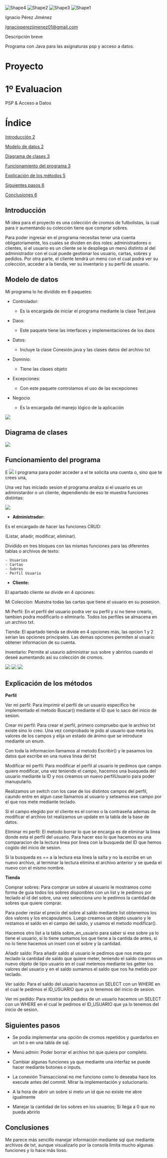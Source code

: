 ![Shape4](RackMultipart20211129-4-1r758m3_html_88ca72848c8775.gif) ![Shape2](RackMultipart20211129-4-1r758m3_html_276988eacf78118f.gif) ![Shape3](RackMultipart20211129-4-1r758m3_html_2a9a11485b7ee6dc.gif) ![Shape1](RackMultipart20211129-4-1r758m3_html_54b7cf8a4afa4815.gif)

Ignacio Pérez Jiménez

Ignacioperezjimenez01@gmail.com

Descripción breve

Programa con Java para las asignaturas psp y acceso a datos.

# Proyecto

# 1º Evaluacion

PSP &amp; Acceso a Datos

# Índice

[Introducción 2](#_Toc89017172)

[Modelo de datos 2](#_Toc89017173)

[Diagrama de clases 3](#_Toc89017174)

[Funcionamiento del programa 3](#_Toc89017175)

[Explicación de los métodos 5](#_Toc89017176)

[Siguientes pasos 6](#_Toc89017177)

[Conclusiones 6](#_Toc89017178)

##

## Introducción

Mi idea para el proyecto es una colección de cromos de futbolistas, la cual para ir aumentando su colección tiene que comprar sobres.

Para poder ingresar en el programa necesitas tener una cuenta obligatoriamente, los cuales se dividen en dos roles: administradores o clientes, si el usuario es un cliente se le despliega un menú distinto al del administrador con el cual puede gestionar los usuario, cartas, sobres y pedidos. Por otra parte, el cliente tendrá un menú con el cual podrá ver su colección, acceder a la tienda, ver su inventario y su perfil de usuario.

## Modelo de datos

Mi programa lo he dividido en 6 paquetes:

- Controlador:
  - Es la encargada de iniciar el programa mediante la clase Test.java

- Daos:
  - Este paquete tiene las interfaces y implementaciones de los daos

- Datos:
  - Incluye la clase Conexión.java y las clases datos del archivo txt

- Dominio:
  - Tiene las clases objeto

- Excepciones:
  - Con este paquete controlamos el uso de las excepciones

- Negocio
  - Es la encargada del manejo lógico de la aplicación

![](RackMultipart20211129-4-1r758m3_html_3d90445a581789db.png)

## Diagrama de clases

![](RackMultipart20211129-4-1r758m3_html_6713a470008f727c.png)

##

## Funcionamiento del programa

E ![](RackMultipart20211129-4-1r758m3_html_9df25d2e96edb298.png) l programa para poder acceder a el te solicita una cuenta o, sino que te crees una,

Una vez has iniciado sesion el programa analiza si el usuario es un administardor o un cliente, dependiendo de eso te muestra funciones distintas:

![](RackMultipart20211129-4-1r758m3_html_b5940e56db289139.png)

- **Administrador:**

Es el encargado de hacer las funciones CRUD:

(Listar, añadir, modificar, eliminar).

Dividido en tres bloques con las mismas funciones para las diferentes tablas o archivos de texto:

    - Usuarios
    - Cartas
    - Sobres
    - Perfil Usuario

- **Cliente:**

El apartado cliente se divide en 4 opciones:

Mi Coleccion: Muestra todas las cartas que tiene el usuario en su posesion.

Mi Perfil: En el perfil del usuario podra ver su perfil y si no tiene crearlo, tambien podra modificarlo o eliminarlo. Todos los perfiles se almacena en un archivo txt.

Tienda: El apartado tienda se divide en 4 opciones más, las opcion 1 y 2 serian las opciones principales. Las demas opciones permiten al usuario obtener informacion de su cuenta.

Inventario: Permite al usaurio administrar sus sobre y abrirlos cuando el deseé aumentando asi su colección de cromos.

![](RackMultipart20211129-4-1r758m3_html_87cc07d46e5ffaa4.png) ![](RackMultipart20211129-4-1r758m3_html_1cba592c40a38e6c.png) ![](RackMultipart20211129-4-1r758m3_html_992f959368769ca8.png)

## Explicación de los métodos

**Perfil**

Ver mi perfil: Para imprimir el perfil de un usuario especifico he implementado el metodo Buscar() mediante el ID que lo saco del inicio de sesion.

Crear mi perfil: Para crear el perfil, primero compruebo que le archivo txt existe sino lo creo. Una vez comprobado le pido al usuario que meta los valores de los campos y elija un estado de ánimo que se introduce mediante un enum.

Con toda la informacion llamamos al metodo Escribir() y le pasamos los datos que escribe en una nueva linea del txt

Modificar mi perfil: Para modificar el perfil al usuario le pedimos que campo quiere modificar, una vez teniendo el campo, hacemos una busqueda del usuario mediante la ID y nos creamos un nuevo perfilUsuario para poder manupularlo.

Realizamos un switch con los case de los distintos campos del perfil, caundo entre en algun case llamamos al usuario y seteamos ese campo por el que nos mete mediante teclado.

Si el campo elegido por el cliente es el correo o la contraseña ademas de modificar el archivo txt realizamos un update en la tabla de la base de datos.

Eliminar mi perfil: El metodo borrar lo que se encarga es de eliminar la linea donde esta el perfil del usuario. Para hacer eso lo que hacemos es una comparacion de la lectura linea por linea con la busqueda del ID que hemos cogido del inicio de sesion.

Si la busqueda es == a la lectura esa linea la salta y no la escribe en un nuevo archivo, al terminar la lectura elimina el archivo anterior y se queda el nuevo con el mismo nombre.

**Tienda**

Comprar sobres: Para comprar un sobre al usuario le mostramos como forma de guia todos los sobres disponibles con un list y le pedimos por teclado el id del sobre, una vez selecciona uno le pedimos la cantidad de sobres que quiere comprar.

Para poder restar el precio del sobre al saldo mediante list obtenemos los dos valores y los encapsulamos. Luego creamos un objeto usuario y le restamos el saldo en el campo del saldo, y usamos el metodo modificar().

Hacemos otro list a la tabla sobre\_en\_usuario para saber si ese sobre ya lo tiene el usuario, si lo tiene sumamos los que tiene a la cantida de antes, si no lo tiene hacemos un insert con el sobre y la cantidad.

Añadir saldo: Para añadir saldo al usuario le pedimos que nos meta por teclado la cantidad de saldo que quiere meter, teniendo el saldo creamos un nuevo objeto de tipo usuario en el cual metemos mediante los getter los valores del usuario y en el saldo sumamos el saldo que nos ha metido por teclado.

Ver saldo: Para el saldo del usuario hacemos un SELECT con un WHERE en el cual le pedimos el ID\_USUARIO que ya lo tenemos del inicio de sesion.

Ver mi pedido: Para mostrar los pedidos de un usuario hacemos un SELECT con un WHERE en el cual le pedimos el ID\_USUARIO que ya lo tenemos del inicio de sesion.

## Siguientes pasos

- Se podía implementar una opción de cromos repetidos y guardarlos en un txt o en una tabla de sql.

- Menú admin: Poder borrar el archivo txt que quiera por completo.

- Cambiar algunas funciones ya que mediante una interfaz se puede hacer mediante botones o inputs.

- La conexión Transaccional no me funciono como lo deseaba hace los execute antes del commit. Mirar la implementación y solucionarlo.

- A la hora de abrir un sobre si meto un id que no existe me abre igualmente

- Manejar la cantidad de los sobres en los usuarios; Si llega a 0 que no pueda abrirlo

## Conclusiones

Me parece más sencillo manejar información mediante sql que mediante archivos de txt, aunque visualizarlo por la consola limita mucho algunas funciones y lo hace más lioso.
